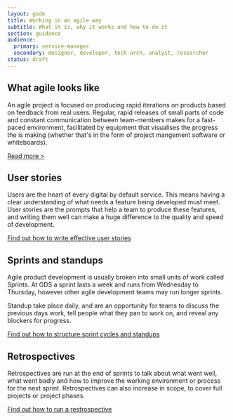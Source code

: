 ```yaml
---
layout: gsdm
title: Working in an agile way
subtitle: What it is, why it works and how to do it
section: guidance
audience:
  primary: service-manager
  secondary: designer, developer, tech-arch, analyst, researcher
status: draft
---
```

    
## What agile looks like

An agile project is focused on producing rapid iterations on products based on feedback from real users. Regular, rapid releases of small parts of code and constant communication between team-members makes for a fast-paced environment, facilitated by equipment that visualises the progress the is making (whether that's in the form of project mangement software or whiteboards).

[Read more >](whatagilelookslike.html)

## User stories

Users are the heart of every digital by default service. This means having a clear understanding of what needs a feature being developed must meet. User stories are the prompts that help a team to produce these features, and writing them well can make a huge difference to the quality and speed of development.

[Find out how to write effective user stories](writinguserstories.html)

## Sprints and standups

Agile product development is usually broken into small units of work called Sprints. At GDS a sprint lasts a week and runs from Wednesday to Thursday, however other agile development teams may run longer sprints.

Standup take place daily, and are an opportunity for teams to discuss the previous days work, tell people what they pan to work on, and reveal any blockers for progress.

[Find out how to structure sprint cycles and standups](structuringsprintcyclesandstandups.html)

## Retrospectives

Retrospectives are run at the end of sprints to talk about what went well, what went badly and how to improve the working environment or process for the next sprint. Retrospectives can also increase in scope, to cover full projects or project phases.

[Find out how to run a restrospective](runningretrospectives.html)



